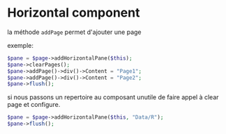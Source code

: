 # Horizontal component

la méthode `addPage` permet d'ajouter une page

exemple:
```php
$pane = $page->addHorizontalPane($this); 
$pane->clearPages();
$pane->addPage()->div()->Content = "Page1";
$pane->addPage()->div()->Content = "Page2";
$pane->flush();
```

si nous passons un repertoire au composant unutile de faire appel à clear page et configure.
```php
$pane = $page->addHorizontalPane($this, "Data/R");
$pane->flush(); 
```

